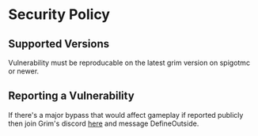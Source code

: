 # Security Policy

## Supported Versions

Vulnerability must be reproducable on the latest grim version on spigotmc or newer.

## Reporting a Vulnerability

If there's a major bypass that would affect gameplay if reported publicly then join Grim's discord [here](https://discord.com/invite/FNRrcGAybJ) and message DefineOutside.
